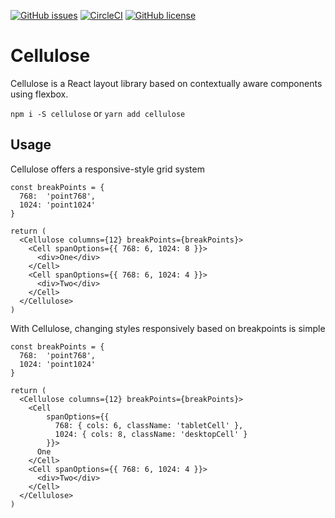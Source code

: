 [![GitHub issues](https://img.shields.io/github/issues/bmatto/cellulose.svg)](https://github.com/bmatto/cellulose/issues)
[![CircleCI](https://img.shields.io/circleci/project/github/bmatto/cellulose.svg)]()
[![GitHub license](https://img.shields.io/badge/license-MIT-blue.svg)](https://raw.githubusercontent.com/bmatto/cellulose/master/LICENSE)

# Cellulose

Cellulose is a React layout library based on contextually aware components using flexbox.

`npm i -S cellulose` or `yarn add cellulose`

## Usage

Cellulose offers a responsive-style grid system

```
const breakPoints = {
  768:  'point768',
  1024: 'point1024'
}

return (
  <Cellulose columns={12} breakPoints={breakPoints}>
    <Cell spanOptions={{ 768: 6, 1024: 8 }}>
      <div>One</div>
    </Cell>
    <Cell spanOptions={{ 768: 6, 1024: 4 }}>
      <div>Two</div>
    </Cell>
  </Cellulose>
)
```

With Cellulose, changing styles responsively based on breakpoints is simple

```
const breakPoints = {
  768:  'point768',
  1024: 'point1024'
}

return (
  <Cellulose columns={12} breakPoints={breakPoints}>
    <Cell
        spanOptions={{
          768: { cols: 6, className: 'tabletCell' },
          1024: { cols: 8, className: 'desktopCell' }
        }}>
      One
    </Cell>
    <Cell spanOptions={{ 768: 6, 1024: 4 }}>
      <div>Two</div>
    </Cell>
  </Cellulose>
)
```
